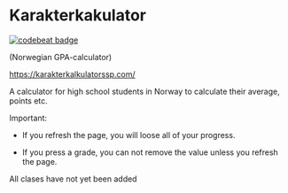 # Karakterkakulator

[![codebeat badge](https://codebeat.co/badges/b1dba8c9-1c57-491f-a771-bb3917439d44)](https://codebeat.co/projects/github-com-steinbra99-steinbra99-github-io-master)

(Norwegian GPA-calculator)

https://karakterkalkulatorssp.com/

A calculator for high school students in Norway to calculate their average, points etc.

Important: 

- If you refresh the page, you will loose all of your progress.


- If you press a grade, you can not remove the value unless you refresh the page.


All clases have not yet been added

